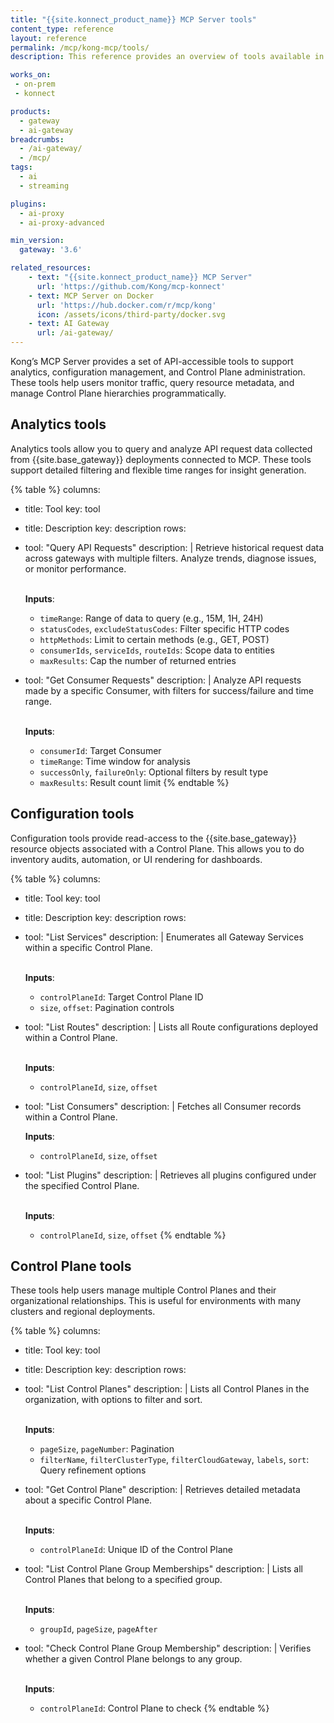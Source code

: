 ```yaml
---
title: "{{site.konnect_product_name}} MCP Server tools"
content_type: reference
layout: reference
permalink: /mcp/kong-mcp/tools/
description: This reference provides an overview of tools available in {{site.konnect_product_name}} MCP Server

works_on:
 - on-prem
 - konnect

products:
  - gateway
  - ai-gateway
breadcrumbs:
  - /ai-gateway/
  - /mcp/
tags:
  - ai
  - streaming

plugins:
  - ai-proxy
  - ai-proxy-advanced

min_version:
  gateway: '3.6'

related_resources:
    - text: "{{site.konnect_product_name}} MCP Server"
      url: 'https://github.com/Kong/mcp-konnect'
    - text: MCP Server on Docker
      url: 'https://hub.docker.com/r/mcp/kong'
      icon: /assets/icons/third-party/docker.svg
    - text: AI Gateway
      url: /ai-gateway/
---
```


Kong’s MCP Server provides a set of API-accessible tools to support analytics, configuration management, and Control Plane administration. These tools help users monitor traffic, query resource metadata, and manage Control Plane hierarchies programmatically.

## Analytics tools

Analytics tools allow you to query and analyze API request data collected from {{site.base_gateway}} deployments connected to MCP. These tools support detailed filtering and flexible time ranges for insight generation.

<!--vale off-->
{% table %}
columns:
  - title: Tool
    key: tool
  - title: Description
    key: description
rows:
  - tool: "Query API Requests"
    description: |
      Retrieve historical request data across gateways with multiple filters. Analyze trends, diagnose issues, or monitor performance.<br/><br/>

      **Inputs**:
      - `timeRange`: Range of data to query (e.g., 15M, 1H, 24H)
      - `statusCodes`, `excludeStatusCodes`: Filter specific HTTP codes
      - `httpMethods`: Limit to certain methods (e.g., GET, POST)
      - `consumerIds`, `serviceIds`, `routeIds`: Scope data to entities
      - `maxResults`: Cap the number of returned entries
  - tool: "Get Consumer Requests"
    description: |
      Analyze API requests made by a specific Consumer, with filters for success/failure and time range.<br/><br/>

      **Inputs**:
      - `consumerId`: Target Consumer
      - `timeRange`: Time window for analysis
      - `successOnly`, `failureOnly`: Optional filters by result type
      - `maxResults`: Result count limit
{% endtable %}
<!--vale on-->

## Configuration tools

Configuration tools provide read-access to the {{site.base_gateway}} resource objects associated with a Control Plane. This allows you to do inventory audits, automation, or UI rendering for dashboards.

<!--vale off-->
{% table %}
columns:
  - title: Tool
    key: tool
  - title: Description
    key: description
rows:
  - tool: "List Services"
    description: |
      Enumerates all Gateway Services within a specific Control Plane.<br/><br/>

      **Inputs**:
      - `controlPlaneId`: Target Control Plane ID
      - `size`, `offset`: Pagination controls
  - tool: "List Routes"
    description: |
      Lists all Route configurations deployed within a Control Plane.<br/><br/>

      **Inputs**:
      - `controlPlaneId`, `size`, `offset`
  - tool: "List Consumers"
    description: |
      Fetches all Consumer records within a Control Plane.

      **Inputs**:
      - `controlPlaneId`, `size`, `offset`
  - tool: "List Plugins"
    description: |
      Retrieves all plugins configured under the specified Control Plane.<br/><br/>

      **Inputs**:
      - `controlPlaneId`, `size`, `offset`
{% endtable %}
<!--vale on-->

## Control Plane tools

These tools help users manage multiple Control Planes and their organizational relationships. This is useful for environments with many clusters and regional deployments.

<!--vale off-->
{% table %}
columns:
  - title: Tool
    key: tool
  - title: Description
    key: description
rows:
  - tool: "List Control Planes"
    description: |
      Lists all Control Planes in the organization, with options to filter and sort.<br/><br/>

      **Inputs**:
      - `pageSize`, `pageNumber`: Pagination
      - `filterName`, `filterClusterType`, `filterCloudGateway`, `labels`, `sort`: Query refinement options
  - tool: "Get Control Plane"
    description: |
      Retrieves detailed metadata about a specific Control Plane.<br/><br/>

      **Inputs**:
      - `controlPlaneId`: Unique ID of the Control Plane
  - tool: "List Control Plane Group Memberships"
    description: |
      Lists all Control Planes that belong to a specified group.<br/><br/>

      **Inputs**:
      - `groupId`, `pageSize`, `pageAfter`
  - tool: "Check Control Plane Group Membership"
    description: |
      Verifies whether a given Control Plane belongs to any group.<br/><br/>

      **Inputs**:
      - `controlPlaneId`: Control Plane to check
{% endtable %}
<!--vale on-->
